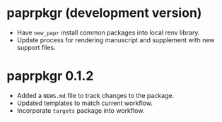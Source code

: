 # paprpkgr (development version)

* Have `new_papr` install common packages into local renv library.
* Update process for rendering manuscript and supplement with new support files.

# paprpkgr 0.1.2

* Added a `NEWS.md` file to track changes to the package.
* Updated templates to match current workflow.
* Incorporate `targets` package into workflow.
